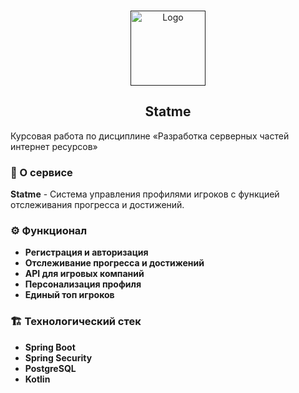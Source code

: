 <br/>
<p align="center">
  <a href="">
    <img src="https://i.ibb.co/N3T7X9g/image-1.png" alt="Logo" width="120" height="120">
  </a>
</p>

<h2 align="center"> Statme </h2>

Курсовая работа по дисциплине «‎Разработка серверных частей интернет ресурсов»

### 📃 О сервисе

**Statme** - Система управления профилями игроков с функцией отслеживания прогресса и достижений.

### ⚙️ Функционал

- **Регистрация  и авторизация**
- **Отслеживание прогресса и достижений**
- **API для игровых компаний**
- **Персонализация профиля**
- **Единый топ игроков**

### 🏗️ Технологический стек

- **Spring Boot**
- **Spring Security**
- **PostgreSQL**
- **Kotlin**
